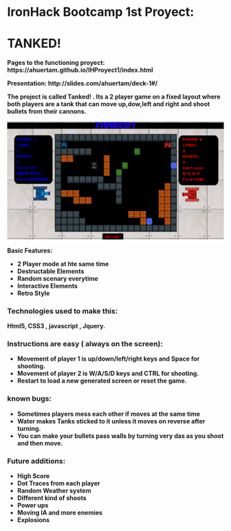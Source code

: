 # IronHack Bootcamp 1st Proyect:
# <strong>TANKED!

<p>Pages to the functioning proyect: <a>https://ahuertam.github.io/IHProyect1/index.html</a> </p>
<p>Presentation: <a>http://slides.com/ahuertam/deck-1#/</a> </p>

<p>The project is called Tanked! . Its a 2 player game on a fixed layout
where both players are a tank that can move up,dow,left and right and shoot bullets from their cannons.</p>

![](https://github.com/ahuertam/IHProyect1/blob/master/sample.png?raw=true)


Basic Features:

 * 2 Player mode at hte same time
 * Destructable Elements
 * Random scenary everytime
 * Interactive Elements
 * Retro Style


### Technologies used to make this:
Html5, CSS3 , javascript , Jquery.

### Instructions are easy ( always on the screen): 
* Movement of player 1 is up/down/left/right keys and Space for shooting.
* Movement of player 2 is W/A/S/D keys and CTRL for shooting.
* Restart to load a new generated screen or reset the game.

### known bugs: 
* Sometimes players mess each other if moves at the same time
* Water makes Tanks sticked to it unless it moves on reverse after turning.
* You can make your bullets pass walls by turning very das as you shoot and then move.

### Future additions: 
 * High Score
 * Dot Traces from each player
 * Random Weather system
 * Different kind of shoots
 * Power ups
 * Moving IA and more enemies
 * Explosions




